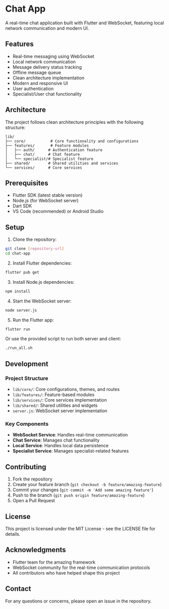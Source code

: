 # Chat App

A real-time chat application built with Flutter and WebSocket, featuring local network communication and modern UI.

## Features

- Real-time messaging using WebSocket
- Local network communication
- Message delivery status tracking
- Offline message queue
- Clean architecture implementation
- Modern and responsive UI
- User authentication
- Specialist/User chat functionality

## Architecture

The project follows clean architecture principles with the following structure:

```
lib/
├── core/           # Core functionality and configurations
├── features/       # Feature modules
│   ├── auth/      # Authentication feature
│   ├── chat/      # Chat feature
│   └── specialist/# Specialist feature
├── shared/        # Shared utilities and services
└── services/      # Core services
```

## Prerequisites

- Flutter SDK (latest stable version)
- Node.js (for WebSocket server)
- Dart SDK
- VS Code (recommended) or Android Studio

## Setup

1. Clone the repository:
```bash
git clone [repository-url]
cd chat-app
```

2. Install Flutter dependencies:
```bash
flutter pub get
```

3. Install Node.js dependencies:
```bash
npm install
```

4. Start the WebSocket server:
```bash
node server.js
```

5. Run the Flutter app:
```bash
flutter run
```

Or use the provided script to run both server and client:
```bash
./run_all.sh
```

## Development

### Project Structure

- `lib/core/`: Core configurations, themes, and routes
- `lib/features/`: Feature-based modules
- `lib/services/`: Core services implementation
- `lib/shared/`: Shared utilities and widgets
- `server.js`: WebSocket server implementation

### Key Components

- **WebSocket Service**: Handles real-time communication
- **Chat Service**: Manages chat functionality
- **Local Service**: Handles local data persistence
- **Specialist Service**: Manages specialist-related features

## Contributing

1. Fork the repository
2. Create your feature branch (`git checkout -b feature/amazing-feature`)
3. Commit your changes (`git commit -m 'Add some amazing feature'`)
4. Push to the branch (`git push origin feature/amazing-feature`)
5. Open a Pull Request

## License

This project is licensed under the MIT License - see the LICENSE file for details.

## Acknowledgments

- Flutter team for the amazing framework
- WebSocket community for the real-time communication protocols
- All contributors who have helped shape this project

## Contact

For any questions or concerns, please open an issue in the repository.
